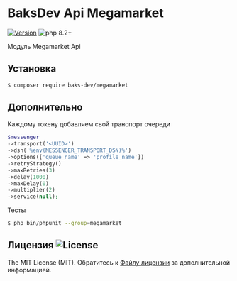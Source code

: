 # BaksDev Api Megamarket

[![Version](https://img.shields.io/badge/version-7.0.0-blue)](https://github.com/baks-dev/megamarket/releases)
![php 8.2+](https://img.shields.io/badge/php-min%208.1-red.svg)

Модуль Megamarket Api

## Установка

``` bash
$ composer require baks-dev/megamarket
```

## Дополнительно

Каждому токену добавляем свой транспорт очереди

``` php
$messenger
->transport('<UUID>')
->dsn('%env(MESSENGER_TRANSPORT_DSN)%')
->options(['queue_name' => 'profile_name'])
->retryStrategy()
->maxRetries(3)
->delay(1000)
->maxDelay(0)
->multiplier(2)
->service(null);
```

Тесты

``` bash
$ php bin/phpunit --group=megamarket
```

## Лицензия ![License](https://img.shields.io/badge/MIT-green)

The MIT License (MIT). Обратитесь к [Файлу лицензии](LICENSE.md) за дополнительной информацией.


